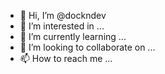 - 👋 Hi, I’m @dockndev
- 👀 I’m interested in ...
- 🌱 I’m currently learning ...
- 💞️ I’m looking to collaborate on ...
- 📫 How to reach me ...

<!---
Sure! Here's an example of a GitHub profile for a developer specializing in system architecture, cloud infrastructure, and Docker:

Username: `cloud_architect_dev`

Bio: System architect | Cloud infrastructure enthusiast | Docker aficionado

Location: San Francisco, CA

Email: cloud.architect.dev@example.com

LinkedIn: [LinkedIn Profile](https://www.linkedin.com/in/cloud-architect-dev)

Skills:

- System architecture
- Cloud infrastructure (AWS, Azure, Google Cloud)
- Docker
- Kubernetes
- Terraform
- Continuous integration and deployment (CI/CD)
- Scripting (Python, Bash)
- DevOps methodologies
- Agile development

Open Source Contributions:

- [Repo 1](https://github.com/cloud_architect_dev/repo1): A lightweight Dockerized microservice framework for scalable web applications.
- [Repo 2](https://github.com/cloud_architect_dev/repo2): Terraform module for automating the creation of highly available and fault-tolerant cloud infrastructure on AWS.
- [Repo 3](https://github.com/cloud_architect_dev/repo3): Kubernetes deployment templates for managing scalable and resilient containerized applications.

Projects:

1. [Project A](https://github.com/cloud_architect_dev/project-a): A cloud-native application leveraging microservices architecture on Kubernetes, orchestrated with Docker Compose.
   - Role: System Architect
   - Technologies: Docker, Kubernetes, Python, AWS

2. [Project B](https://github.com/cloud_architect_dev/project-b): Infrastructure as code (IaC) implementation using Terraform to provision and manage cloud resources on Azure.
   - Role: Cloud Infrastructure Developer
   - Technologies: Azure, Terraform, Bash

3. [Project C](https://github.com/cloud_architect_dev/project-c): A scalable serverless application architecture using AWS Lambda and API Gateway for real-time data processing.
   - Role: Cloud Solutions Architect
   - Technologies: AWS, Serverless Framework, Python

Contributions:

- Stack Overflow: [Profile](https://stackoverflow.com/users/cloud_architect_dev)
- Medium: [Blog](https://medium.com/@cloud_architect_dev)
- Dev.to: [Profile](https://dev.to/cloud_architect_dev)

Feel free to customize this profile template with your own information, projects, and contributions.
--->
